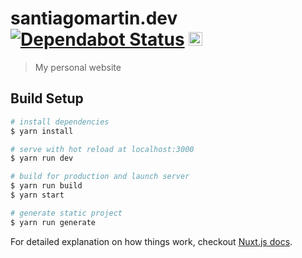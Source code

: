# santiagomartin.dev [![Dependabot Status](https://api.dependabot.com/badges/status?host=github&repo=SantiMA10/santiagomartin.dev)](https://dependabot.com) <a href="https://firebase.google.com"><img height="22" src="https://user-images.githubusercontent.com/7255298/66274279-29b82200-e87d-11e9-9218-3cd43927ee7e.png"></a>


> My personal website

## Build Setup

``` bash
# install dependencies
$ yarn install

# serve with hot reload at localhost:3000
$ yarn run dev

# build for production and launch server
$ yarn run build
$ yarn start

# generate static project
$ yarn run generate
```

For detailed explanation on how things work, checkout [Nuxt.js docs](https://nuxtjs.org).
